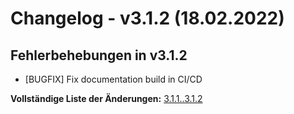 # Changelog - v3.1.2 (18.02.2022)

## Fehlerbehebungen in v3.1.2

* [BUGFIX] Fix documentation build in CI/CD

**Vollständige Liste der Änderungen:** [3.1.1..3.1.2](https://gitlab.com/starterteam/team/base/-/compare/3.1.1...3.1.2?from_project_id=30285894)
